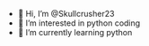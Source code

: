 - 👋 Hi, I’m @Skullcrusher23
- 👀 I’m interested in python coding
- 🌱 I’m currently learning python

<!---
Skullcrusher23/Skullcrusher23 is a ✨ special ✨ repository because its `README.md` (this file) appears on your GitHub profile.
You can click the Preview link to take a look at your changes.
--->

